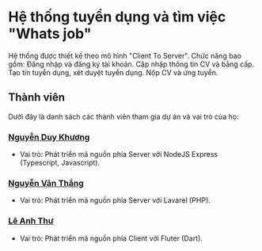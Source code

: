 # Hệ thống tuyển dụng và tìm việc "Whats job"

Hệ thống được thiết kế theo mô hình "Client To Server".
Chức năng bao gồm:
   Đăng nhập và đăng ký tài khoản.
   Cập nhập thông tin CV và bằng cấp.
   Tạo tin tuyển dụng, xét duyệt tuyển dụng.
   Nộp CV và ứng tuyển.

## Thành viên

Dưới đây là danh sách các thành viên tham gia dự án và vai trò của họ:

### [Nguyễn Duy Khương](https://github.com/NDK-ITer)
- Vai trò: Phát triển mã nguồn phía Server với NodeJS Express (Typescript, Javascript).

### [Nguyễn Văn Thắng](https://github.com/skyred123)
- Vai trò: Phát triển mã nguồn phía Server với Lavarel (PHP).

### [Lê Anh Thư](https://github.com/LAT0045)
- Vai trò: Phát triển mã nguồn phía Client với Fluter (Dart).


